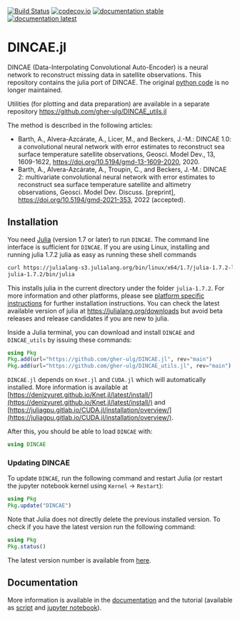 [![Build Status](https://github.com/gher-ulg/DINCAE.jl/workflows/CI/badge.svg)](https://github.com/gher-ulg/DINCAE.jl/actions)
[![codecov.io](http://codecov.io/github/gher-ulg/DINCAE.jl/coverage.svg?branch=main)](http://codecov.io/github/gher-ulg/DINCAE.jl?branch=main)
[![documentation stable](https://img.shields.io/badge/docs-stable-blue.svg)](https://gher-ulg.github.io/DINCAE.jl/stable/)
[![documentation latest](https://img.shields.io/badge/docs-latest-blue.svg)](https://gher-ulg.github.io/DINCAE.jl/latest/)

# DINCAE.jl

DINCAE (Data-Interpolating Convolutional Auto-Encoder) is a neural network to reconstruct missing data in satellite observations.
This repository contains the julia port of DINCAE. The original [python code](https://github.com/gher-ulg/DINCAE) is no longer maintained.

Utilities (for plotting and data preparation) are available in a separate repository
https://github.com/gher-ulg/DINCAE_utils.jl

The method is described in the following articles:

* Barth, A., Alvera-Azcárate, A., Licer, M., and Beckers, J.-M.: DINCAE 1.0: a convolutional neural network with error estimates to reconstruct sea surface temperature satellite observations, Geosci. Model Dev., 13, 1609-1622, https://doi.org/10.5194/gmd-13-1609-2020, 2020.
* Barth, A., Alvera-Azcárate, A., Troupin, C., and Beckers, J.-M.: DINCAE 2: multivariate convolutional neural network with error estimates to reconstruct sea surface temperature satellite and altimetry observations, Geosci. Model Dev. Discuss. [preprint], https://doi.org/10.5194/gmd-2021-353, 2022 (accepted).

## Installation

You need [Julia](https://julialang.org/downloads) (version 1.7 or later) to run `DINCAE`. The command line interface is sufficient for `DINCAE`.
If you are using Linux, installing and running julia 1.7.2 julia as easy as running these shell commands

```bash
curl https://julialang-s3.julialang.org/bin/linux/x64/1.7/julia-1.7.2-linux-x86_64.tar.gz | tar -xzf -
julia-1.7.2/bin/julia
```

This installs julia in the current directory under the folder `julia-1.7.2`.
For more information and other platforms, please see [platform specific instructions](https://julialang.org/downloads/platform/) for further installation instructions.
You can check the latest available version of julia at https://julialang.org/downloads but avoid beta releases and release candidates if you are new to julia.

Inside a Julia terminal, you can download and install `DINCAE` and `DINCAE_utils` by issuing these commands:

```julia
using Pkg
Pkg.add(url="https://github.com/gher-ulg/DINCAE.jl", rev="main")
Pkg.add(url="https://github.com/gher-ulg/DINCAE_utils.jl", rev="main")
```

`DINCAE.jl` depends on `Knet.jl` and `CUDA.jl` which will automatically installed. More information is available at [https://denizyuret.github.io/Knet.jl/latest/install/](https://denizyuret.github.io/Knet.jl/latest/install/) and [https://juliagpu.gitlab.io/CUDA.jl/installation/overview/](https://juliagpu.gitlab.io/CUDA.jl/installation/overview/).

After this, you should be able to load `DINCAE` with:

``` julia
using DINCAE
```


### Updating DINCAE

To update `DINCAE`, run the following command and restart Julia (or restart the jupyter notebook kernel using `Kernel` -> `Restart`):

```julia
using Pkg
Pkg.update("DINCAE")
```

Note that Julia does not directly delete the previous installed version.
To check if you have the latest version run the following command:

```julia
using Pkg
Pkg.status()
```

The latest version number is available from [here](https://github.com/gher-ulg/DINCAE.jl/releases).

## Documentation

More information is available in the [documentation](https://gher-ulg.github.io/DINCAE.jl/stable/) and the tutorial (available as
[script](https://github.com/gher-ulg/DINCAE.jl/blob/main/examples/DINCAE_tutorial.jl) and [jupyter notebook](https://github.com/gher-ulg/DINCAE.jl/blob/main/examples/DINCAE_tutorial.ipynb)).

<!--  LocalWords:  codecov io DINCAE jl Convolutional julia Alvera
 -->
<!--  LocalWords:  Azcárate Licer Beckers convolutional Geosci Dev
 -->
<!--  LocalWords:  Troupin altimetry preprint xzf utils url Knet CUDA
 -->
<!--  LocalWords:  jupyter
 -->
